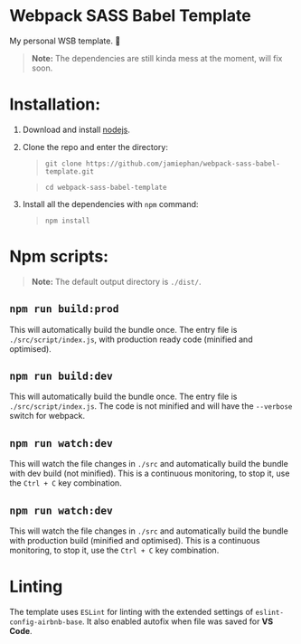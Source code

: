 # Webpack SASS Babel Template

My personal WSB template. 👀

> **Note:** The dependencies are still kinda mess at the moment, will fix soon.

# Installation:

1. Download and install [nodejs](https://nodejs.org/).
2. Clone the repo and enter the directory:
    >`git clone https://github.com/jamiephan/webpack-sass-babel-template.git`

    >`cd webpack-sass-babel-template`
3. Install all the dependencies with `npm` command:
    >`npm install`
    
# Npm scripts:

>**Note:** The default output directory is `./dist/`.

## `npm run build:prod`

This will automatically build the bundle once. The entry file is `./src/script/index.js`, with production ready code (minified and optimised).

## `npm run build:dev`
This will automatically build the bundle once. The entry file is `./src/script/index.js`. The code is not minified and will have the `--verbose` switch for webpack.

## `npm run watch:dev`
This will watch the file changes in `./src` and automatically build the bundle with dev build (not minified). This is a continuous monitoring, to stop it, use the `Ctrl + C` key combination.

## `npm run watch:dev`
This will watch the file changes in `./src` and automatically build the bundle with production build (minified and optimised). This is a continuous monitoring, to stop it, use the `Ctrl + C` key combination.

# Linting

The template uses `ESLint` for linting with the extended settings of `eslint-config-airbnb-base`. It also enabled autofix when file was saved for **VS Code**.
